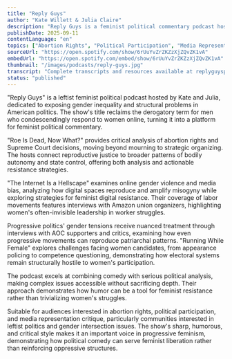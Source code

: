```yaml
---
title: "Reply Guys"
author: "Kate Willett & Julia Claire"
description: "Reply Guys is a feminist political commentary podcast hosted by Kate Willett and Julia Claire, exploring American politics, gender issues, and media phenomena with humor, satire, and a leftist perspective. The show focuses on abortion rights, labor movements, electoral politics, and online gender violence, frequently inviting journalists, activists, and political candidates for discussion. With a style blending standup comedy and critical analysis, it emphasizes women's voices and action in progressive politics. Spotify rating of 4.8 (120 reviews), representative in leftist feminist podcast circles."
publishDate: 2025-09-11
contentLanguage: "en"
topics: ["Abortion Rights", "Political Participation", "Media Representation Critique"]
sourceUrl: "https://open.spotify.com/show/6rUuYvZrZKZzXjZQvZK1vA"
embedUrl: "https://open.spotify.com/embed/show/6rUuYvZrZKZzXjZQvZK1vA"
thumbnail: "/images/podcasts/reply-guys.jpg"
transcript: "Complete transcripts and resources available at replyguyspodcast.com"
status: "published"
---
```


"Reply Guys" is a leftist feminist political podcast hosted by Kate and Julia, dedicated to exposing gender inequality and structural problems in American politics. The show's title reclaims the derogatory term for men who condescendingly respond to women online, turning it into a platform for feminist political commentary.

"Roe Is Dead, Now What?" provides critical analysis of abortion rights and Supreme Court decisions, moving beyond mourning to strategic organizing. The hosts connect reproductive justice to broader patterns of bodily autonomy and state control, offering both analysis and actionable resistance strategies.

"The Internet Is a Hellscape" examines online gender violence and media bias, analyzing how digital spaces reproduce and amplify misogyny while exploring strategies for feminist digital resistance. Their coverage of labor movements features interviews with Amazon union organizers, highlighting women's often-invisible leadership in worker struggles.

Progressive politics' gender tensions receive nuanced treatment through interviews with AOC supporters and critics, examining how even progressive movements can reproduce patriarchal patterns. "Running While Female" explores challenges facing women candidates, from appearance policing to competence questioning, demonstrating how electoral systems remain structurally hostile to women's participation.

The podcast excels at combining comedy with serious political analysis, making complex issues accessible without sacrificing depth. Their approach demonstrates how humor can be a tool for feminist resistance rather than trivializing women's struggles.

Suitable for audiences interested in abortion rights, political participation, and media representation critique, particularly communities interested in leftist politics and gender intersection issues. The show's sharp, humorous, and critical style makes it an important voice in progressive feminism, demonstrating how political comedy can serve feminist liberation rather than reinforcing oppressive structures.